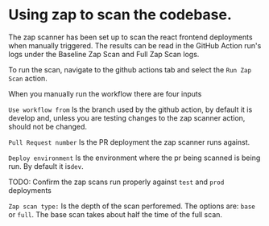 # Using zap to scan the codebase.

The zap scanner has been set up to scan the react frontend deployments when manually triggered.  The results can be read in the GitHub Action run's logs under the Baseline Zap Scan and Full Zap Scan logs.

To run the scan, navigate to the github actions tab and select the `Run Zap Scan` action.

When you manually run the workflow there are four inputs

`Use workflow from` Is the branch used by the github action, by default it is develop and, unless you are testing changes to the zap scanner action, should not be changed.

`Pull Request number` Is the PR deployment the zap scanner runs against. 

`Deploy environment` Is the environment where the pr being scanned is being run. By default it is`dev`.  

TODO: Confirm the zap scans run properly against `test` and `prod` deployments

`Zap scan type:` Is the depth of the scan perforemed. The options are: `base` or `full`.  The base scan takes about half the time of the full scan. 

